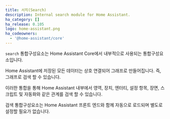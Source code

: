 ```yaml
---
title: 서치(Search)
description: Internal search module for Home Assistant.
ha_category: []
ha_release: 0.105
logo: home-assistant.png
ha_codeowners:
  - '@home-assistant/core'
---
```


`search` 통합구성요소는 Home Assistant Core에서 내부적으로 사용되는 통합구성요소입니다.

Home Assistant에 저장된 모든 데이터는 상호 연결되어 그래프로 만들어집니다.
즉, 그래프로 검색 할 수 있습니다.

이러한 통합을 통해 Home Assistant 내부에서 영역, 장치, 엔터티, 설정 항목, 장면, 스크립트 및 자동화와 같은 관계를 검색 할 수 있습니다.

검색 통합구성요소는 Home Assistant 프론트 엔드와 함께 자동으로 로드되며 별도로 설정할 필요가 없습니다.